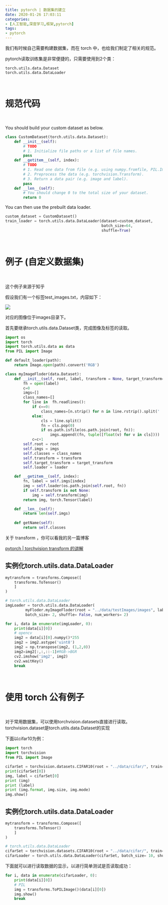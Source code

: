 ```yaml
---
title: pytorch | 数据集的建立
date: 2020-01-26 17:03:11
categories:
- [人工智能,深度学习,框架,pytorch]
tags:
- pytorch
---
```

我们有时候自己需要构建数据集，而在 torch 中，也给我们制定了相关的规范。

<!-- more -->

pytorch读取训练集是非常便捷的，只需要使用到2个类：

	torch.utils.data.Dataset
	torch.utils.data.DataLoader

<br/>

# 规范代码

<br/>

You should build your custom dataset as below.

```python
class CustomDataset(torch.utils.data.Dataset):
    def __init__(self):
        # TODO
        # 1. Initialize file paths or a list of file names. 
        pass
    def __getitem__(self, index):
        # TODO
        # 1. Read one data from file (e.g. using numpy.fromfile, PIL.Image.open).
        # 2. Preprocess the data (e.g. torchvision.Transform).
        # 3. Return a data pair (e.g. image and label).
        pass
    def __len__(self):
        # You should change 0 to the total size of your dataset.
        return 0 
```

You can then use the prebuilt data loader. 

```python
custom_dataset = CustomDataset()
train_loader = torch.utils.data.DataLoader(dataset=custom_dataset,
                                           batch_size=64, 
                                           shuffle=True)
```

<br/>

# 例子 (自定义数据集)

<br/>

这个例子来源于知乎

假设我们有一个标签test_images.txt，内容如下：

![](/images/torch/3_0.png)

对应的图像位于images目录下。

首先要继承torch.utils.data.Dataset类，完成图像及标签的读取。

```python
import os
import torch
import torch.utils.data as data
from PIL import Image

def default_loader(path):
    return Image.open(path).convert('RGB')

class myImageFloder(data.Dataset):
    def __init__(self, root, label, transform = None, target_transform=None, loader=default_loader):
        fh = open(label)
        c=0
        imgs=[]
        class_names=[]
        for line in  fh.readlines():
            if c==0:
                class_names=[n.strip() for n in line.rstrip().split('	')]
            else:
                cls = line.split() 
                fn = cls.pop(0)
                if os.path.isfile(os.path.join(root, fn)):
                    imgs.append((fn, tuple([float(v) for v in cls])))
            c=c+1
        self.root = root
        self.imgs = imgs
        self.classes = class_names
        self.transform = transform
        self.target_transform = target_transform
        self.loader = loader

    def __getitem__(self, index):
        fn, label = self.imgs[index]
        img = self.loader(os.path.join(self.root, fn))
        if self.transform is not None:
            img = self.transform(img)
        return img, torch.Tensor(label)

    def __len__(self):
        return len(self.imgs)
    
    def getName(self):
        return self.classes
```

关于 transform ，你可以看我的另一篇博客

[pytorch | torchvision transform 的讲解](https://benpaodewoniu.github.io/2020/01/26/torch4/)

## 实例化torch.utils.data.DataLoader

```python
mytransform = transforms.Compose([
    transforms.ToTensor()
    ]
)

# torch.utils.data.DataLoader
imgLoader = torch.utils.data.DataLoader(
         myFloder.myImageFloder(root = "../data/testImages/images", label = "../data/testImages/test_images.txt", transform = mytransform ), 
         batch_size= 2, shuffle= False, num_workers= 2)

for i, data in enumerate(imgLoader, 0):
    print(data[i][0])
    # opencv
    img2 = data[i][0].numpy()*255
    img2 = img2.astype('uint8')
    img2 = np.transpose(img2, (1,2,0))
    img2=img2[:,:,::-1]#RGB->BGR
    cv2.imshow('img2', img2)
    cv2.waitKey()
    break
```

<br/>

# 使用 torch 公有例子

<br/>

对于常用数据集，可以使用torchvision.datasets直接进行读取。torchvision.dataset是torch.utils.data.Dataset的实现

下面以cifar10为例：

```python
import torch
import torchvision
from PIL import Image

cifarSet = torchvision.datasets.CIFAR10(root = "../data/cifar/", train= True, download = True)
print(cifarSet[0])
img, label = cifarSet[0]
print (img)
print (label)
print (img.format, img.size, img.mode)
img.show()
```

## 实例化torch.utils.data.DataLoader

```python
mytransform = transforms.Compose([
    transforms.ToTensor()
    ]
)

# torch.utils.data.DataLoader
cifarSet = torchvision.datasets.CIFAR10(root = "../data/cifar/", train= True, download = True, transform = mytransform )
cifarLoader = torch.utils.data.DataLoader(cifarSet, batch_size= 10, shuffle= False, num_workers= 2)
```

下面就可以进行读取数据的显示，以进行简单测试是否读取成功：

```python
for i, data in enumerate(cifarLoader, 0):
    print(data[i][0])
    # PIL
    img = transforms.ToPILImage()(data[i][0])
    img.show()
    break
```

